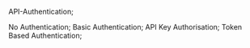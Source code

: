 API-Authentication;

No Authentication;
Basic Authentication;
API Key Authorisation;
Token Based Authentication;
